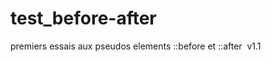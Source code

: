 # test_before-after
premiers essais aux pseudos elements ::before et ::after
<a href="https://zupimages.net/viewer.php?id=20/33/4js4.png"><img src="https://zupimages.net/up/20/33/4js4.png" alt="" /></a>
v1.1

